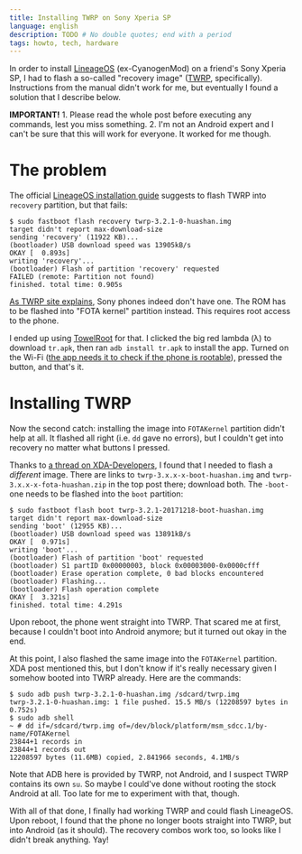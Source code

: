 ```yaml
---
title: Installing TWRP on Sony Xperia SP
language: english
description: TODO # No double quotes; end with a period
tags: howto, tech, hardware
---
```


In order to install [LineageOS][lineageos-site] (ex-CyanogenMod) on a friend's
Sony Xperia SP, I had to flash a so-called "recovery image" ([TWRP][twrp-site],
specifically). Instructions from the manual didn't work for me, but eventually
I found a solution that I describe below.

**IMPORTANT!** 1. Please read the whole post before executing any commands, lest
you miss something. 2. I'm not an Android expert and I can't be sure that this
will work for everyone. It worked for me though.

# The problem

The official [LineageOS installation guide][lineageos-installation-guide]
suggests to flash TWRP into `recovery` partition, but that fails:

```
$ sudo fastboot flash recovery twrp-3.2.1-0-huashan.img
target didn't report max-download-size
sending 'recovery' (11922 KB)...
(bootloader) USB download speed was 13905kB/s
OKAY [  0.893s]
writing 'recovery'...
(bootloader) Flash of partition 'recovery' requested
FAILED (remote: Partition not found)
finished. total time: 0.905s
```

[As TWRP site explains][twrp-problem-explanation], Sony phones indeed don't have
one. The ROM has to be flashed into "FOTA kernel" partition instead. This
requires root access to the phone.

I ended up using [TowelRoot][towelroot-site] for that. I clicked the big red
lambda (λ) to download `tr.apk`, then ran `adb install tr.apk` to install the
app. Turned on the Wi-Fi ([the app needs it to check if the phone is
rootable][why-internet-for-towelroot]), pressed the button, and that's it.

# Installing TWRP

Now the second catch: installing the image into `FOTAKernel` partition didn't
help at all. It flashed all right (i.e. `dd` gave no errors), but I couldn't get
into recovery no matter what buttons I pressed.

Thanks to [a thread on XDA-Developers][xda-thread], I found that I needed to
flash a *different* image. There are links to `twrp-3.x.x-x-boot-huashan.img`
and `twrp-3.x.x-x-fota-huashan.zip` in the top post there; download both. The
`-boot-` one needs to be flashed into the `boot` partition:

```
$ sudo fastboot flash boot twrp-3.2.1-20171218-boot-huashan.img
target didn't report max-download-size
sending 'boot' (12955 KB)...
(bootloader) USB download speed was 13891kB/s
OKAY [  0.971s]
writing 'boot'...
(bootloader) Flash of partition 'boot' requested
(bootloader) S1 partID 0x00000003, block 0x00003000-0x0000cfff
(bootloader) Erase operation complete, 0 bad blocks encountered
(bootloader) Flashing...
(bootloader) Flash operation complete
OKAY [  3.321s]
finished. total time: 4.291s
```

Upon reboot, the phone went straight into TWRP. That scared me at first, because
I couldn't boot into Android anymore; but it turned out okay in the end.

At this point, I also flashed the same image into the `FOTAKernel` partition.
XDA post mentioned this, but I don't know if it's really necessary given
I somehow booted into TWRP already. Here are the commands:

```
$ sudo adb push twrp-3.2.1-0-huashan.img /sdcard/twrp.img
twrp-3.2.1-0-huashan.img: 1 file pushed. 15.5 MB/s (12208597 bytes in 0.752s)
$ sudo adb shell
~ # dd if=/sdcard/twrp.img of=/dev/block/platform/msm_sdcc.1/by-name/FOTAKernel
23844+1 records in
23844+1 records out
12208597 bytes (11.6MB) copied, 2.841966 seconds, 4.1MB/s
```

Note that ADB here is provided by TWRP, not Android, and I suspect TWRP contains
its own `su`. So maybe I could've done without rooting the stock Android at all.
Too late for me to experiment with that, though.

With all of that done, I finally had working TWRP and could flash LineageOS.
Upon reboot, I found that the phone no longer boots straight into TWRP, but into
Android (as it should). The recovery combos work too, so looks like I didn't
break anything. Yay!

[lineageos-site]: https://lineageos.org/ "LineageOS"
[lineageos-installation-guide]: https://wiki.lineageos.org/devices/huashan/install
    "Install LineageOS on huashan"
[twrp-site]: https://twrp.me/
    "TeamWin Recovery Project"
[twrp-problem-explanation]: https://twrp.me/sony/sonyxperiasp.html 
    "TWRP for Sony Xperia SP"
[towelroot-site]: https://towelroot.com/
    "TowelRoot"
[why-internet-for-towelroot]: https://android.stackexchange.com/questions/165255/why-does-towelroot-require-internet-network-access
    "Why Does TowelRoot Require Internet / Network Access?"
[xda-thread]: https://forum.xda-developers.com/xperia-sp/orig-development/recovery-twrp-3-0-0-touch-recovery-t3309938
    "[Recovery][OFFICIAL][UBL] TWRP 3.2.1 Touch Recovery for Xperia SP"
